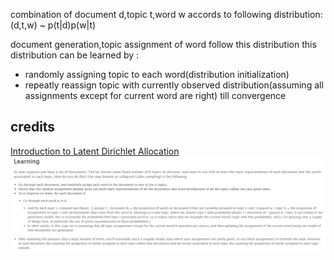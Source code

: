 combination of document d,topic t,word w accords to following distribution:
(d,t,w) ~ p(t|d)p(w|t)

document generation,topic assignment of word follow this distribution
this distribution can be learned by :
- randomly assigning topic to each word(distribution initialization)
- repeatly reassign topic with currently observed distribution(assuming all assignments except for current word are right) till convergence

## credits
<a href='https://blog.echen.me/2011/08/22/introduction-to-latent-dirichlet-allocation/'>Introduction to Latent Dirichlet Allocation</a>
<img src='./screenshot1.png'/>
